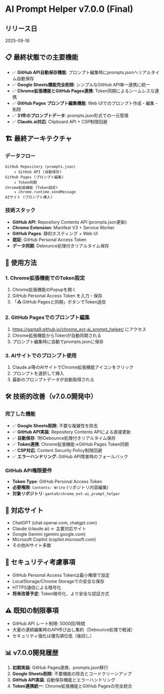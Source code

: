 # AI Prompt Helper v7.0.0 (Final)

## リリース日
2025-09-16

## 📋 最終状態での主要機能
- ✅ **GitHub API自動保存機能**: プロンプト編集時にprompts.jsonへリアルタイム自動保存
- ✅ **Google Sheets機能完全削除**: シンプルなGitHub API単一連携に統一
- ✅ **Chrome拡張機能とGitHub Pages連携**: Token同期によるシームレスな連携
- ✅ **GitHub Pages プロンプト編集機能**: Web UIでのプロンプト作成・編集・削除
- ✅ **31件のプロンプトデータ**: prompts.json形式での一元管理
- ✅ **Claude.ai対応**: Clipboard API + CSP制限回避

## 🏗️ 最終アーキテクチャ

### データフロー
```
GitHub Repository (prompts.json)
    ↕ GitHub API (自動保存)
GitHub Pages (プロンプト編集)
    ↕ Token同期
Chrome拡張機能 (Token設定)
    ↕ chrome.runtime.sendMessage
AIサイト (プロンプト挿入)
```

### 技術スタック
- **GitHub API**: Repository Contents API (prompts.json更新)
- **Chrome Extension**: Manifest V3 + Service Worker
- **GitHub Pages**: 静的ホスティング + Web UI
- **認証**: GitHub Personal Access Token
- **データ同期**: Debounce処理付きリアルタイム保存

## 🔧 使用方法

### 1. Chrome拡張機能でのToken設定
1. Chrome拡張機能のPopupを開く
2. GitHub Personal Access Token を入力・保存
3. 「📤 GitHub Pagesと同期」ボタンでToken送信

### 2. GitHub Pagesでのプロンプト編集
1. https://ganta9.github.io/chrome_ext-ai_prompt_helper/ にアクセス
2. Chrome拡張機能からTokenが自動同期される
3. プロンプト編集時に自動でprompts.jsonに保存

### 3. AIサイトでのプロンプト使用
1. Claude.ai等のAIサイトでChrome拡張機能アイコンをクリック
2. プロンプトを選択して挿入
3. 最新のプロンプトデータが自動取得される

## 🛠️ 技術的改善（v7.0.0開発中）

### 完了した機能
- ✅ **Google Sheets削除**: 不要な複雑性を除去
- ✅ **GitHub API実装**: Repository Contents APIによる直接更新
- ✅ **自動保存**: 1秒Debounce処理付きリアルタイム保存
- ✅ **Token連携**: Chrome拡張機能→GitHub Pages Token同期
- ✅ **CSP対応**: Content Security Policy制限回避
- ✅ **エラーハンドリング**: GitHub API障害時のフォールバック

### GitHub API権限要件
- **Token Type**: GitHub Personal Access Token
- **必要権限**: `Contents: Write` (リポジトリ内容編集)
- **対象リポジトリ**: `ganta9/chrome_ext-ai_prompt_helper`

## 🎯 対応サイト
- ChatGPT (chat.openai.com, chatgpt.com)
- Claude (claude.ai) ← 主要対応サイト
- Google Gemini (gemini.google.com)
- Microsoft Copilot (copilot.microsoft.com)
- その他AIサイト多数

## 🔐 セキュリティ考慮事項
- GitHub Personal Access Tokenは最小権限で設定
- LocalStorage/Chrome Storageでの安全な保存
- HTTPS通信による暗号化
- **将来改善予定**: Token暗号化、より安全な認証方式

## ⚠️ 既知の制限事項
- GitHub API レート制限: 5000回/時間
- 大量の連続編集時のAPI呼び出し集約（Debounce処理で軽減）
- セキュリティ強化は優先順位低（後回し）

## 📊 v7.0.0開発履歴
1. **初期実装**: GitHub Pages連携、prompts.json移行
2. **Google Sheets削除**: 不要機能の除去とコードクリーンアップ
3. **GitHub API実装**: 自動保存機能とエラーハンドリング
4. **Token連携統一**: Chrome拡張機能とGitHub Pagesの完全統合